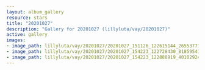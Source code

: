 ```yaml
---
layout: album_gallery
resource: stars
title: "20201027"
description: "Gallery for 20201027 (lillyluta/vay/20201027)"
active: gallery
images:
- image_path: lillyluta/vay/20201027/20201027_151126_122615144_265537771567548_2272145128816597475_n.jpg
- image_path: lillyluta/vay/20201027/20201027_154223_122728430_818595415569532_8027992059671169297_n.jpg
- image_path: lillyluta/vay/20201027/20201027_154223_122888919_401029247597084_116937741132676416_n.jpg
---
```

